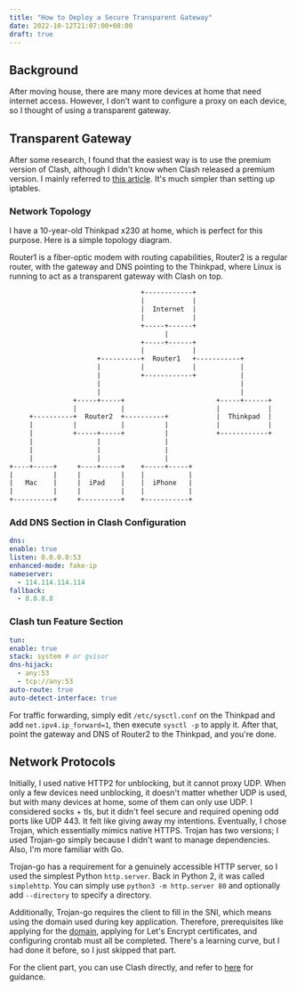 ```yaml
---
title: "How to Deploy a Secure Transparent Gateway"
date: 2022-10-12T21:07:00+08:00
draft: true
---
```


## Background

After moving house, there are many more devices at home that need internet access. However, I don't want to configure a proxy on each device, so I thought of using a transparent gateway.

## Transparent Gateway

After some research, I found that the easiest way is to use the premium version of Clash, although I didn't know when Clash released a premium version. I mainly referred to [this article](https://www.cfmem.com/2022/05/clash.html). It's much simpler than setting up iptables.

### Network Topology

I have a 10-year-old Thinkpad x230 at home, which is perfect for this purpose. Here is a simple topology diagram.

Router1 is a fiber-optic modem with routing capabilities, Router2 is a regular router, with the gateway and DNS pointing to the Thinkpad, where Linux is running to act as a transparent gateway with Clash on top.

```txt
                                 +------------+
                                 |            |
                                 |  Internet  |
                                 |            |
                                 +-----+------+
                                       |
                                 +-----+------+
                                 |            |
                      +----------+  Router1   +-----------+
                      |          |            |           |
                      |          +------------+           |
                      |                                   |
                      |                                   |
                +-----+-----+                       +-----+------+
                |           |                       |            |
     +----------+  Router2  +----------+            |  Thinkpad  |
     |          |           |          |            |            |
     |          +-----+-----+          |            +------------+
     |                |                |
     |                |                |
     |                |                |
+----+-----+     +----+-----+    +-----+-----+
|          |     |          |    |           |
|   Mac    |     |  iPad    |    |  iPhone   |
|          |     |          |    |           |
+----------+     +----------+    +-----------+
```

### Add DNS Section in Clash Configuration

```yaml
dns:
enable: true
listen: 0.0.0.0:53
enhanced-mode: fake-ip
nameserver:
  - 114.114.114.114
fallback:
  - 8.8.8.8
```

### Clash tun Feature Section

```yaml
tun:
enable: true
stack: system # or gvisor
dns-hijack:
  - any:53
  - tcp://any:53
auto-route: true
auto-detect-interface: true
```

For traffic forwarding, simply edit `/etc/sysctl.conf` on the Thinkpad and add `net.ipv4.ip_forward=1`, then execute `sysctl -p` to apply it. After that, point the gateway and DNS of Router2 to the Thinkpad, and you're done.

## Network Protocols

Initially, I used native HTTP2 for unblocking, but it cannot proxy UDP. When only a few devices need unblocking, it doesn't matter whether UDP is used, but with many devices at home, some of them can only use UDP. I considered socks + tls, but it didn't feel secure and required opening odd ports like UDP 443. It felt like giving away my intentions. Eventually, I chose Trojan, which essentially mimics native HTTPS. Trojan has two versions; I used Trojan-go simply because I didn't want to manage dependencies. Also, I'm more familiar with Go.

Trojan-go has a requirement for a genuinely accessible HTTP server, so I used the simplest Python `http.server`. Back in Python 2, it was called `simplehttp`. You can simply use `python3 -m http.server 80` and optionally add `--directory` to specify a directory.

Additionally, Trojan-go requires the client to fill in the SNI, which means using the domain used during key application. Therefore, prerequisites like applying for the [domain](https://github.com/haoel/haoel.github.io), applying for Let's Encrypt certificates, and configuring crontab must all be completed. There's a learning curve, but I had done it before, so I just skipped that part.

For the client part, you can use Clash directly, and refer to [here](https://github.com/Dreamacro/clash/wiki/configuration) for guidance.
